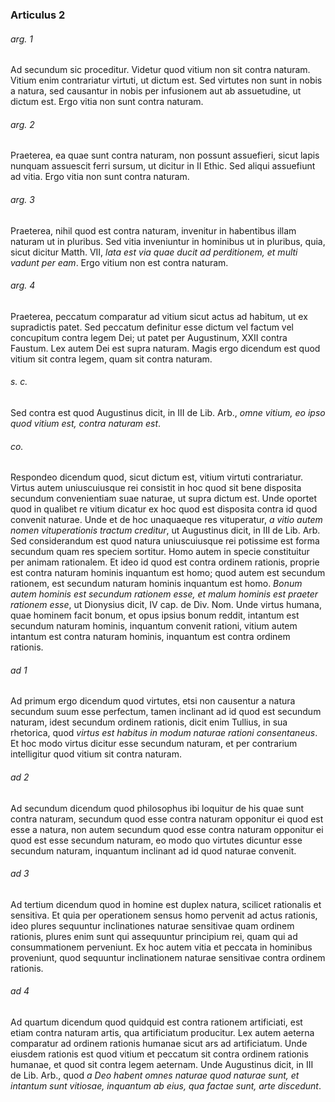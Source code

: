 ### Articulus 2

###### arg. 1
Ad secundum sic proceditur. Videtur quod vitium non sit contra naturam. Vitium enim contrariatur virtuti, ut dictum est. Sed virtutes non sunt in nobis a natura, sed causantur in nobis per infusionem aut ab assuetudine, ut dictum est. Ergo vitia non sunt contra naturam.

###### arg. 2
Praeterea, ea quae sunt contra naturam, non possunt assuefieri, sicut lapis nunquam assuescit ferri sursum, ut dicitur in II Ethic. Sed aliqui assuefiunt ad vitia. Ergo vitia non sunt contra naturam.

###### arg. 3
Praeterea, nihil quod est contra naturam, invenitur in habentibus illam naturam ut in pluribus. Sed vitia inveniuntur in hominibus ut in pluribus, quia, sicut dicitur Matth. VII, *lata est via quae ducit ad perditionem, et multi vadunt per eam*. Ergo vitium non est contra naturam.

###### arg. 4
Praeterea, peccatum comparatur ad vitium sicut actus ad habitum, ut ex supradictis patet. Sed peccatum definitur esse dictum vel factum vel concupitum contra legem Dei; ut patet per Augustinum, XXII contra Faustum. Lex autem Dei est supra naturam. Magis ergo dicendum est quod vitium sit contra legem, quam sit contra naturam.

###### s. c.
Sed contra est quod Augustinus dicit, in III de Lib. Arb., *omne vitium, eo ipso quod vitium est, contra naturam est*.

###### co.
Respondeo dicendum quod, sicut dictum est, vitium virtuti contrariatur. Virtus autem uniuscuiusque rei consistit in hoc quod sit bene disposita secundum convenientiam suae naturae, ut supra dictum est. Unde oportet quod in qualibet re vitium dicatur ex hoc quod est disposita contra id quod convenit naturae. Unde et de hoc unaquaeque res vituperatur, *a vitio autem nomen vituperationis tractum creditur*, ut Augustinus dicit, in III de Lib. Arb. Sed considerandum est quod natura uniuscuiusque rei potissime est forma secundum quam res speciem sortitur. Homo autem in specie constituitur per animam rationalem. Et ideo id quod est contra ordinem rationis, proprie est contra naturam hominis inquantum est homo; quod autem est secundum rationem, est secundum naturam hominis inquantum est homo. *Bonum autem hominis est secundum rationem esse, et malum hominis est praeter rationem esse*, ut Dionysius dicit, IV cap. de Div. Nom. Unde virtus humana, quae hominem facit bonum, et opus ipsius bonum reddit, intantum est secundum naturam hominis, inquantum convenit rationi, vitium autem intantum est contra naturam hominis, inquantum est contra ordinem rationis.

###### ad 1
Ad primum ergo dicendum quod virtutes, etsi non causentur a natura secundum suum esse perfectum, tamen inclinant ad id quod est secundum naturam, idest secundum ordinem rationis, dicit enim Tullius, in sua rhetorica, quod *virtus est habitus in modum naturae rationi consentaneus*. Et hoc modo virtus dicitur esse secundum naturam, et per contrarium intelligitur quod vitium sit contra naturam.

###### ad 2
Ad secundum dicendum quod philosophus ibi loquitur de his quae sunt contra naturam, secundum quod esse contra naturam opponitur ei quod est esse a natura, non autem secundum quod esse contra naturam opponitur ei quod est esse secundum naturam, eo modo quo virtutes dicuntur esse secundum naturam, inquantum inclinant ad id quod naturae convenit.

###### ad 3
Ad tertium dicendum quod in homine est duplex natura, scilicet rationalis et sensitiva. Et quia per operationem sensus homo pervenit ad actus rationis, ideo plures sequuntur inclinationes naturae sensitivae quam ordinem rationis, plures enim sunt qui assequuntur principium rei, quam qui ad consummationem perveniunt. Ex hoc autem vitia et peccata in hominibus proveniunt, quod sequuntur inclinationem naturae sensitivae contra ordinem rationis.

###### ad 4
Ad quartum dicendum quod quidquid est contra rationem artificiati, est etiam contra naturam artis, qua artificiatum producitur. Lex autem aeterna comparatur ad ordinem rationis humanae sicut ars ad artificiatum. Unde eiusdem rationis est quod vitium et peccatum sit contra ordinem rationis humanae, et quod sit contra legem aeternam. Unde Augustinus dicit, in III de Lib. Arb., quod *a Deo habent omnes naturae quod naturae sunt, et intantum sunt vitiosae, inquantum ab eius, qua factae sunt, arte discedunt*.

